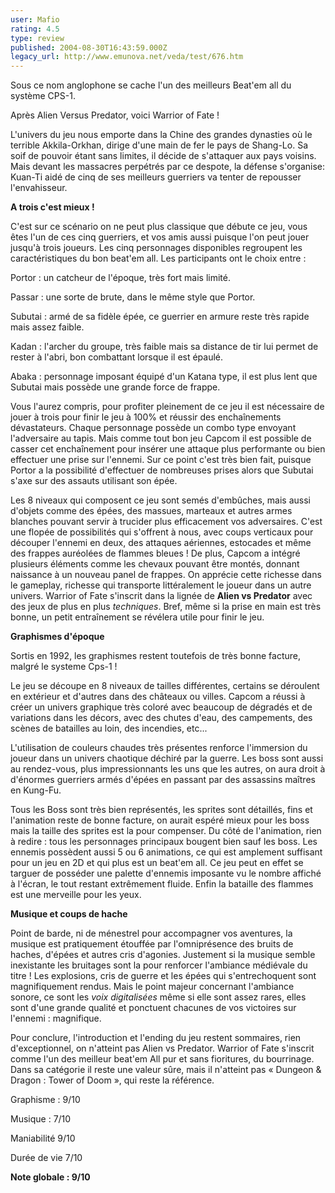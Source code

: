 ```yaml
---
user: Mafio
rating: 4.5
type: review
published: 2004-08-30T16:43:59.000Z
legacy_url: http://www.emunova.net/veda/test/676.htm
---
```

Sous ce nom anglophone se cache l'un des meilleurs Beat'em all du système CPS-1\.  

Après Alien Versus Predator, voici Warrior of Fate !  

L'univers du jeu nous emporte dans la Chine des grandes dynasties où le terrible Akkila-Orkhan, dirige d'une main de fer le pays de Shang-Lo. Sa soif de pouvoir étant sans limites, il décide de s'attaquer aux pays voisins. Mais devant les massacres perpétrés par ce despote, la défense s'organise: Kuan-Ti aidé de cinq de ses meilleurs guerriers va tenter de repousser l'envahisseur.  

  

**A trois c'est mieux !**  

  

C'est sur ce scénario on ne peut plus classique que débute ce jeu, vous êtes l'un de ces cinq guerriers, et vos amis aussi puisque l'on peut jouer jusqu'à trois joueurs. Les cinq personnages disponibles regroupent les caractéristiques du bon beat'em all. Les participants ont le choix entre :   

Portor : un catcheur de l'époque, très fort mais limité.  

Passar : une sorte de brute, dans le même style que Portor.  

Subutai : armé de sa fidèle épée, ce guerrier en armure reste très rapide mais assez faible.  

Kadan : l'archer du groupe, très faible mais sa distance de tir lui permet de rester à l'abri, bon combattant lorsque il est épaulé.  

Abaka : personnage imposant équipé d'un Katana type, il est plus lent que Subutai mais possède une grande force de frappe.  

  

Vous l'aurez compris, pour profiter pleinement de ce jeu il est nécessaire de jouer à trois pour finir le jeu à 100% et réussir des enchaînements dévastateurs. Chaque personnage possède un combo type envoyant l'adversaire au tapis. Mais comme tout bon jeu Capcom il est possible de casser cet enchaînement pour insérer une attaque plus performante ou bien effectuer une prise sur l'ennemi. Sur ce point c'est très bien fait, puisque Portor a la possibilité d'effectuer de nombreuses prises alors que Subutai s'axe sur des assauts utilisant son épée.  

Les 8 niveaux qui composent ce jeu sont semés d'embûches, mais aussi d'objets comme des épées, des massues, marteaux et autres armes blanches pouvant servir à trucider plus efficacement vos adversaires. C'est une flopée de possibilités qui s'offrent à nous, avec coups verticaux pour découper l'ennemi en deux, des attaques aériennes, estocades et même des frappes auréolées de flammes bleues ! De plus, Capcom a intégré plusieurs éléments comme les chevaux pouvant être montés, donnant naissance à un nouveau panel de frappes. On apprécie cette richesse dans le gameplay, richesse qui transporte littéralement le joueur dans un autre univers. Warrior of Fate s'inscrit dans la lignée de **Alien vs Predator** avec des jeux de plus en plus _techniques_. Bref, même si la prise en main est très bonne, un petit entraînement se révélera utile pour finir le jeu.  

  

**Graphismes d'époque**  

  

Sortis en 1992, les graphismes restent toutefois de très bonne facture, malgré le systeme Cps-1 !  

Le jeu se découpe en 8 niveaux de tailles différentes, certains se déroulent en extérieur et d'autres dans des châteaux ou villes. Capcom a réussi à créer un univers graphique très coloré avec beaucoup de dégradés et de variations dans les décors, avec des chutes d'eau, des campements, des scènes de batailles au loin, des incendies, etc...  

L'utilisation de couleurs chaudes très présentes renforce l'immersion du joueur dans un univers chaotique déchiré par la guerre. Les boss sont aussi au rendez-vous, plus impressionnants les uns que les autres, on aura droit à d'énormes guerriers armés d'épées en passant par des assassins maîtres en Kung-Fu.  

Tous les Boss sont très bien représentés, les sprites sont détaillés, fins et l'animation reste de bonne facture, on aurait espéré mieux pour les boss mais la taille des sprites est la pour compenser. Du côté de l'animation, rien à redire : tous les personnages principaux bougent bien sauf les boss. Les ennemis possèdent aussi 5 ou 6 animations, ce qui est amplement suffisant pour un jeu en 2D et qui plus est un beat'em all. Ce jeu peut en effet se targuer de posséder une palette d'ennemis imposante vu le nombre affiché à l'écran, le tout restant extrêmement fluide. Enfin la bataille des flammes est une merveille pour les yeux.  

  

**Musique et coups de hache**  

  

Point de barde, ni de ménestrel pour accompagner vos aventures, la musique est pratiquement étouffée par l'omniprésence des bruits de haches, d'épées et autres cris d'agonies. Justement si la musique semble inexistante les bruitages sont la pour renforcer l'ambiance médiévale du titre ! Les explosions, cris de guerre et les épées qui s'entrechoquent sont magnifiquement rendus. Mais le point majeur concernant l'ambiance sonore, ce sont les _voix digitalisées_ même si elle sont assez rares, elles sont d'une grande qualité et ponctuent chacunes de vos victoires sur l'ennemi : magnifique.  

Pour conclure, l'introduction et l'ending du jeu restent sommaires, rien d'exceptionnel, on n'atteint pas Alien vs Predator. Warrior of Fate s'inscrit comme l'un des meilleur beat'em All pur et sans fioritures, du bourrinage. Dans sa catégorie il reste une valeur sûre, mais il n'atteint pas « Dungeon & Dragon : Tower of Doom », qui reste la référence.  

  

Graphisme : 9/10  

Musique : 7/10  

Maniabilité 9/10  

Durée de vie 7/10  

  

**Note globale : 9/10**